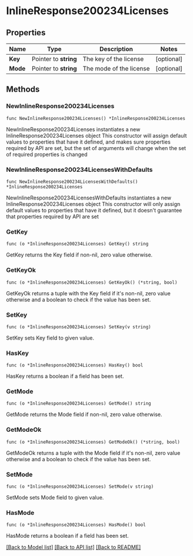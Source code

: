# InlineResponse200234Licenses

## Properties

Name | Type | Description | Notes
------------ | ------------- | ------------- | -------------
**Key** | Pointer to **string** | The key of the license | [optional] 
**Mode** | Pointer to **string** | The mode of the license | [optional] 

## Methods

### NewInlineResponse200234Licenses

`func NewInlineResponse200234Licenses() *InlineResponse200234Licenses`

NewInlineResponse200234Licenses instantiates a new InlineResponse200234Licenses object
This constructor will assign default values to properties that have it defined,
and makes sure properties required by API are set, but the set of arguments
will change when the set of required properties is changed

### NewInlineResponse200234LicensesWithDefaults

`func NewInlineResponse200234LicensesWithDefaults() *InlineResponse200234Licenses`

NewInlineResponse200234LicensesWithDefaults instantiates a new InlineResponse200234Licenses object
This constructor will only assign default values to properties that have it defined,
but it doesn't guarantee that properties required by API are set

### GetKey

`func (o *InlineResponse200234Licenses) GetKey() string`

GetKey returns the Key field if non-nil, zero value otherwise.

### GetKeyOk

`func (o *InlineResponse200234Licenses) GetKeyOk() (*string, bool)`

GetKeyOk returns a tuple with the Key field if it's non-nil, zero value otherwise
and a boolean to check if the value has been set.

### SetKey

`func (o *InlineResponse200234Licenses) SetKey(v string)`

SetKey sets Key field to given value.

### HasKey

`func (o *InlineResponse200234Licenses) HasKey() bool`

HasKey returns a boolean if a field has been set.

### GetMode

`func (o *InlineResponse200234Licenses) GetMode() string`

GetMode returns the Mode field if non-nil, zero value otherwise.

### GetModeOk

`func (o *InlineResponse200234Licenses) GetModeOk() (*string, bool)`

GetModeOk returns a tuple with the Mode field if it's non-nil, zero value otherwise
and a boolean to check if the value has been set.

### SetMode

`func (o *InlineResponse200234Licenses) SetMode(v string)`

SetMode sets Mode field to given value.

### HasMode

`func (o *InlineResponse200234Licenses) HasMode() bool`

HasMode returns a boolean if a field has been set.


[[Back to Model list]](../README.md#documentation-for-models) [[Back to API list]](../README.md#documentation-for-api-endpoints) [[Back to README]](../README.md)



